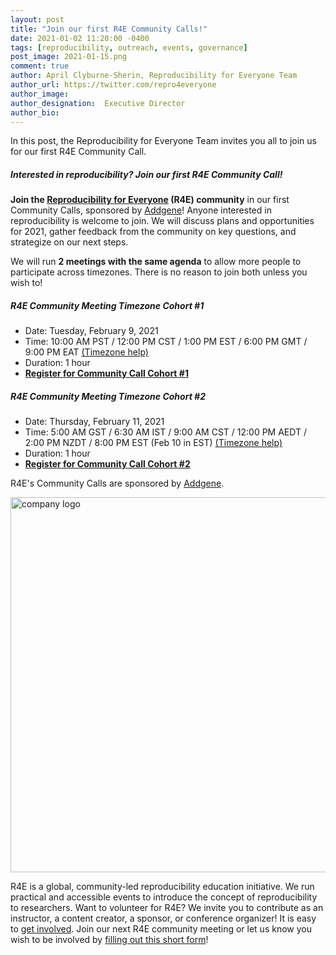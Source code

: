 ```yaml
---
layout: post
title: "Join our first R4E Community Calls!"
date: 2021-01-02 11:20:00 -0400
tags: [reproducibility, outreach, events, governance]
post_image: 2021-01-15.png
comment: true
author: April Clyburne-Sherin, Reproducibility for Everyone Team
author_url: https://twitter.com/repro4everyone
author_image: 
author_designation:  Executive Director
author_bio: 
---
```


In this post, the Reproducibility for Everyone Team invites you all to join us for our first R4E Community Call. 

##### Interested in reproducibility? Join our first R4E Community Call!

**Join the [Reproducibility for Everyone][r4e] (R4E) community** in our first Community Calls, sponsored by [Addgene][addgene]! Anyone interested in reproducibility is welcome to join. We will discuss plans and opportunities for 2021, gather feedback from the community on key questions, and strategize on our next steps.

We will run **2 meetings with the same agenda** to allow more people to participate across timezones. There is no reason to join both unless you wish to!

##### **R4E Community Meeting Timezone Cohort #1**

- Date: Tuesday, February 9, 2021
- Time: 10:00 AM PST / 12:00 PM CST / 1:00 PM EST / 6:00 PM GMT / 9:00 PM EAT [(Timezone help)][timezone1]  
- Duration: 1 hour   
- **[Register for Community Call Cohort #1][register1]**

##### **R4E Community Meeting Timezone Cohort #2**

- Date: Thursday, February 11, 2021
- Time: 5:00 AM GST / 6:30 AM IST / 9:00 AM CST / 12:00 PM AEDT / 2:00 PM NZDT / 8:00 PM EST (Feb 10 in EST) [(Timezone help)][timezone2]    
- Duration: 1 hour
- **[Register for Community Call Cohort #2][register2]**

R4E's Community Calls are sponsored by [Addgene][addgene].

<img src="{{site.baseurl}}/assets/images/sponsors/company-logo8.jpg" alt="company logo" width="600">

R4E is a global, community-led reproducibility education initiative. We run practical and accessible events to introduce the concept of reproducibility to researchers. Want to volunteer for R4E? We invite you to contribute as an instructor, a content creator, a sponsor, or conference organizer! It is easy to [get involved][joinus]. Join our next R4E community meeting or let us know you wish to be involved by [filling out this short form][shortform]!


[r4e]: https://repro4everyone.org/
[addgene]: http://www.addgene.org/?utm_source=r4e_2021&utm_medium=conference_logo&utm_campaign=tagline_none
[register1]: https://us02web.zoom.us/meeting/register/tZIkcuGurDsuGtKF3ws2uxKwFRsrOHPDiNo5
[timezone1]: https://www.timeanddate.com/worldclock/converter.html?iso=20210209T180000&p1=tz_pt&p2=tz_ct&p3=179&p4=136&p5=1030
[register2]: https://us02web.zoom.us/meeting/register/tZAscOygrTIqHdQQeI5vp8OxpkvWNP4eMRYX
[timezone2]: https://www.timeanddate.com/worldclock/converter.html?iso=20210211T010000&p1=179&p2=776&p3=44&p4=237&p5=57&p6=22
[joinus]: https://repro4everyone.org/pages/join/
[shortform]: https://forms.gle/o3qG65w8bfj7Kq9L6